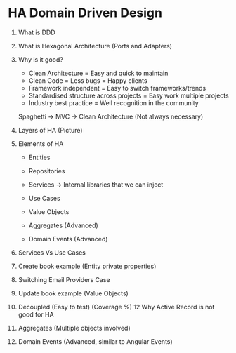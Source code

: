 HA Domain Driven Design
========================

1) What is DDD
2) What is Hexagonal Architecture (Ports and Adapters)
3) Why is it good?

    - Clean Architecture = Easy and quick to maintain
    - Clean Code = Less bugs = Happy clients
    - Framework independent  = Easy to switch frameworks/trends
    - Standardised structure across projects = Easy work multiple projects
    - Industry best practice = Well recognition in the community
    
    Spaghetti -> MVC -> Clean Architecture (Not always necessary)

4) Layers of HA (Picture)
5) Elements of HA

    - Entities
    - Repositories
    - Services -> Internal libraries that we can inject
    - Use Cases
    - Value Objects
    
    - Aggregates (Advanced)
    - Domain Events (Advanced)

6) Services Vs Use Cases
7) Create book example (Entity private properties)
9) Switching Email Providers Case
10) Update book example (Value Objects)
11) Decoupled (Easy to test) (Coverage %)
12  Why Active Record is not good for HA
12) Aggregates (Multiple objects involved)
13) Domain Events (Advanced, similar to Angular Events)